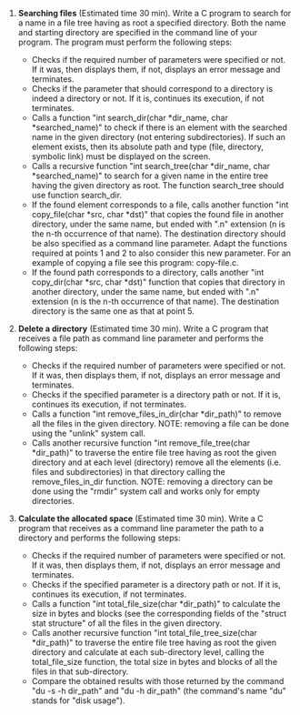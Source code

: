 1. **Searching files** (Estimated time 30 min). Write a C program to search for a name in a file tree having as root a specified directory. Both the name and starting directory are specified in the command line of your program. The program must perform the following steps:
   - Checks if the required number of parameters were specified or not. If it was, then displays them, if not, displays an error message and terminates.
   - Checks if the parameter that should correspond to a directory is indeed a directory or not. If it is, continues its execution, if not terminates.
   - Calls a function "int search_dir(char *dir_name, char *searched_name)" to check if there is an element with the searched name in the given directory (not entering subdirectories). If such an element exists, then its absolute path and type (file, directory, symbolic link) must be displayed on the screen.
   - Calls a recursive function "int search_tree(char *dir_name, char *searched_name)" to search for a given name in the entire tree having the given directory as root. The function search_tree should use function search_dir.
   - If the found element corresponds to a file, calls another function "int copy_file(char *src, char *dst)" that copies the found file in another directory, under the same name, but ended with ".n" extension (n is the n-th occurrence of that name). The destination directory should be also specified as a command line parameter. Adapt the functions required at points 1 and 2 to also consider this new parameter. For an example of copying a file see this program: copy-file.c.
   - If the found path corresponds to a directory, calls another "int copy_dir(char *src, char *dst)" function that copies that directory in another directory, under the same name, but ended with ".n" extension (n is the n-th occurrence of that name). The destination directory is the same one as that at point 5.

2. **Delete a directory** (Estimated time 30 min). Write a C program that receives a file path as command line parameter and performs the following steps:
   - Checks if the required number of parameters were specified or not. If it was, then displays them, if not, displays an error message and terminates.
   - Checks if the specified parameter is a directory path or not. If it is, continues its execution, if not terminates.
   - Calls a function "int remove_files_in_dir(char *dir_path)" to remove all the files in the given directory. NOTE: removing a file can be done using the "unlink" system call.
   - Calls another recursive function "int remove_file_tree(char *dir_path)" to traverse the entire file tree having as root the given directory and at each level (directory) remove all the elements (i.e. files and subdirectories) in that directory calling the remove_files_in_dir function. NOTE: removing a directory can be done using the "rmdir" system call and works only for empty directories.

3. **Calculate the allocated space** (Estimated time 30 min). Write a C program that receives as a command line parameter the path to a directory and performs the following steps:
   - Checks if the required number of parameters were specified or not. If it was, then displays them, if not, displays an error message and terminates.
   - Checks if the specified parameter is a directory path or not. If it is, continues its execution, if not terminates.
   - Calls a function "int total_file_size(char *dir_path)" to calculate the size in bytes and blocks (see the corresponding fields of the "struct stat structure" of all the files in the given directory.
   - Calls another recursive function "int total_file_tree_size(char *dir_path)" to traverse the entire file tree having as root the given directory and calculate at each sub-directory level, calling the total_file_size function, the total size in bytes and blocks of all the files in that sub-directory.
   - Compare the obtained results with those returned by the command "du -s -h dir_path" and "du -h dir_path" (the command's name "du" stands for "disk usage").
